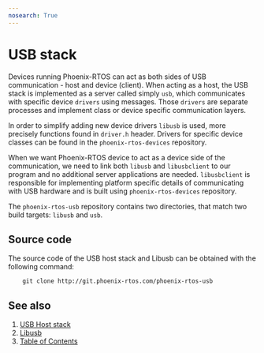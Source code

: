 ```yaml
---
nosearch: True
---
```


# USB stack

Devices running Phoenix-RTOS can act as both sides of USB communication - host and device (client). When acting as a
host, the USB stack is implemented as a server called simply `usb`, which communicates with specific device `drivers`
using messages. Those `drivers` are separate processes and implement class or device specific communication layers.

In order to simplify adding new device drivers `libusb` is used, more precisely functions found in `driver.h` header.
Drivers for specific device classes can be found in the `phoenix-rtos-devices` repository.

When we want Phoenix-RTOS device to act as a device side of the communication, we need to link both `libusb` and
`libusbclient` to our program and no additional server applications are needed. `libusbclient` is responsible for
implementing platform specific details of communicating with USB hardware and is built using `phoenix-rtos-devices`
repository.

The `phoenix-rtos-usb` repository contains two directories, that match two build targets: `libusb` and `usb`.

## Source code

The source code of the USB host stack and Libusb can be obtained with the following command:

```text
    git clone http://git.phoenix-rtos.com/phoenix-rtos-usb
```

## See also

1. [USB Host stack](usbhost.md)
2. [Libusb](libusb.md)
3. [Table of Contents](../README.md)
